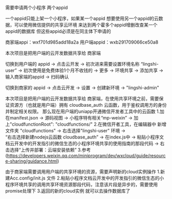 需要申请两个小程序 两个appid

一个appid只能上架一个小程序，如果某一个appid
想要使用另一个appid的云数据，可以使用微信提供的共享云环境
来达到两个霍多个appid增删改查某一个appid的数据库
但这些appid必须是在同主体下申请的

商家端appi：wxf701d985add18a2a
用户端appid：wxb291709066ce50a8

本次项目是把用户端的云开发数据共享给 商家端

切换到用户端的 appid -> 点击云开发 -> 初次进来需要设置环境名称 “lingshi-user” -> 初次使用是免费体验1个月不收钱的
-> 更多 -> 环境共享 -> 添加共享 -> 输入商家端的appid -> 扫码确认

切换到商家的 appid -> 点击云开发 -> 设置 -> 创建新环境 -> "lingshi-admin"

本次项目是把用户端的云开发数据共享给 商家端，在使用共享环境之前，需要保证资源方（也就是用户端）拥有 cloudbase_auth 云函数，用于鉴权调用方的身份并制定相关权限。
那么现在用户端的uniapp开通微信开发者工具中的云函数 
1.加在manifest.json -> 源码视图 -> 小程序特有相关“mp-weixin” -> 加上"cloudfunctionRoot": "cloudfunctions/"
2.在微信开者工具，在编辑器中 新增文件夹 "cloudfunctions" -> 右击选择"lingshi-user" 环境 -> 	
“右击选择新建nodejs云函数 cloudbase_auth” -> 在index.js中 -> 粘贴小程序文档云开发中的开发指引的微信生态的小程序环境共享的使用指南的那段代码
-> 右击选择“上传并部署：云端安装依赖”
3.参考 (https://developers.weixin.qq.com/miniprogram/dev/wxcloud/guide/resource-sharing/guidance.html)

由于商家端需要调用用户端的共享环境的资源，需要声明新的cloud实例操作
1.新建Acc.config/init.js 文件
2.粘贴小程序文档云开发中的开发指引的微信生态的小程序环境共享的调用共享环境资源那段代码，注意该片段是异步的，需要使用promise处理下
3.返回的新的cloud实例 就可以去操作数据库了
